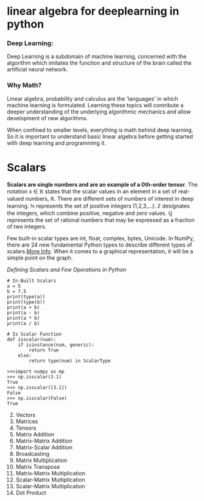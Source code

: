 # linear algebra for deeplearning in python

### Deep Learning: 
Deep Learning is a subdomain of machine learning, concerned with the algorithm which imitates the function and structure of the brain called the artificial neural network.

### Why Math?    

Linear algebra, probability and calculus are the 'languages' in which machine learning is formulated. Learning these topics will contribute a deeper understanding of the underlying algorithmic mechanics and allow development of new algorithms.

When confined to smaller levels, everything is math behind deep learning. So it is important to understand basic linear algebra before getting started with deep learning and programming it.

# Scalars

**Scalars are single numbers and are an example of a 0th-order tensor**. The notation x ∈ ℝ states that the scalar values in an element in a set of real-valued numbers, ℝ. There are different sets of numbers of interest in deep learning. ℕ represents the set of positive integers (1,2,3,…). ℤ designates the integers, which combine positive, negative and zero values. ℚ represents the set of rational numbers that may be expressed as a fraction of two integers.

Few built-in scalar types are int, float, complex, bytes, Unicode. In NumPy, there are 24 new fundamental Python types to describe different types of scalars.[More Info](https://docs.scipy.org/doc/numpy-1.14.0/reference/arrays.scalars.html). When it comes to a graphical representation, it will be a simple point on the graph.


*Defining Scalars and Few Operations in Python*

```python3
# In-Built Scalars
a = 5
b = 7.5
print(type(a))
print(type(b))
print(a + b)
print(a - b)
print(a * b)
print(a / b)
```


```python3
# Is Scalar Function
def isscalar(num):
    if isinstance(num, generic):
        return True
    else:
        return type(num) in ScalarType
```

```python3
>>>import numpy as mp
>>> np.isscalar(3.1)
True
>>> np.isscalar([3.1])
False
>>> np.isscalar(False)
True
```

2. Vectors
3. Matrices
4. Tensors
5. Matrix Addition
6. Matrix-Matrix Addition
7. Matrix-Scalar Addition
8. Broadcasting
9. Matrix Multiplication
10. Matrix Transpose
11. Matrix-Matrix Multiplication
12. Scalar-Matrix Multiplication
13. Scalar-Matrix Multiplication
14. Dot Product
